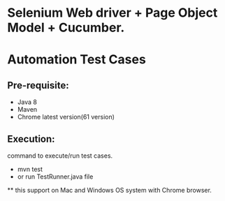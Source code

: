 # Selenium Web driver + Page Object Model + Cucumber. 
# Automation Test Cases

Pre-requisite:
-------------
 * Java 8
 * Maven 
 * Chrome latest version(61 version)
 
Execution:
----------
command to execute/run test cases.
  * mvn test
  * or run TestRunner.java file
 
** this support on Mac and Windows OS system with Chrome browser.
